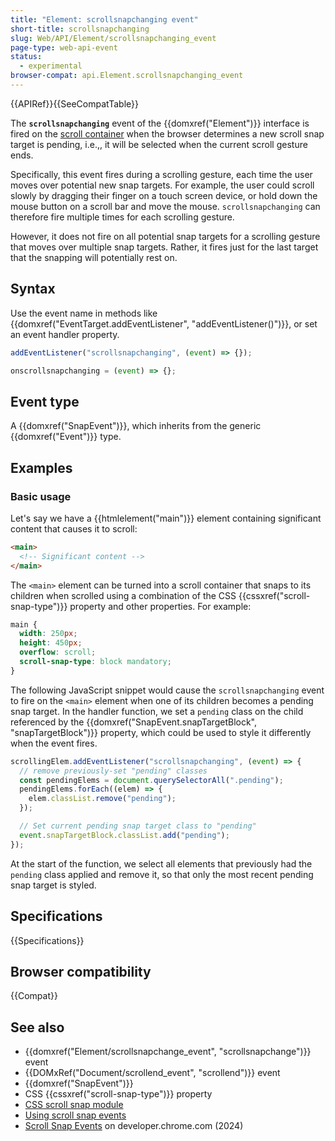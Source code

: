 ```yaml
---
title: "Element: scrollsnapchanging event"
short-title: scrollsnapchanging
slug: Web/API/Element/scrollsnapchanging_event
page-type: web-api-event
status:
  - experimental
browser-compat: api.Element.scrollsnapchanging_event
---
```


{{APIRef}}{{SeeCompatTable}}

The **`scrollsnapchanging`** event of the {{domxref("Element")}} interface is fired on the [scroll container](/en-US/docs/Glossary/Scroll_container) when the browser determines a new scroll snap target is pending, i.e.,, it will be selected when the current scroll gesture ends.

Specifically, this event fires during a scrolling gesture, each time the user moves over potential new snap targets. For example, the user could scroll slowly by dragging their finger on a touch screen device, or hold down the mouse button on a scroll bar and move the mouse. `scrollsnapchanging` can therefore fire multiple times for each scrolling gesture.

However, it does not fire on all potential snap targets for a scrolling gesture that moves over multiple snap targets. Rather, it fires just for the last target that the snapping will potentially rest on.

## Syntax

Use the event name in methods like {{domxref("EventTarget.addEventListener", "addEventListener()")}}, or set an event handler property.

```js
addEventListener("scrollsnapchanging", (event) => {});

onscrollsnapchanging = (event) => {};
```

## Event type

A {{domxref("SnapEvent")}}, which inherits from the generic {{domxref("Event")}} type.

## Examples

### Basic usage

Let's say we have a {{htmlelement("main")}} element containing significant content that causes it to scroll:

```html
<main>
  <!-- Significant content -->
</main>
```

The `<main>` element can be turned into a scroll container that snaps to its children when scrolled using a combination of the CSS {{cssxref("scroll-snap-type")}} property and other properties. For example:

```css
main {
  width: 250px;
  height: 450px;
  overflow: scroll;
  scroll-snap-type: block mandatory;
}
```

The following JavaScript snippet would cause the `scrollsnapchanging` event to fire on the `<main>` element when one of its children becomes a pending snap target. In the handler function, we set a `pending` class on the child referenced by the {{domxref("SnapEvent.snapTargetBlock", "snapTargetBlock")}} property, which could be used to style it differently when the event fires.

```js
scrollingElem.addEventListener("scrollsnapchanging", (event) => {
  // remove previously-set "pending" classes
  const pendingElems = document.querySelectorAll(".pending");
  pendingElems.forEach((elem) => {
    elem.classList.remove("pending");
  });

  // Set current pending snap target class to "pending"
  event.snapTargetBlock.classList.add("pending");
});
```

At the start of the function, we select all elements that previously had the `pending` class applied and remove it, so that only the most recent pending snap target is styled.

## Specifications

{{Specifications}}

## Browser compatibility

{{Compat}}

## See also

- {{domxref("Element/scrollsnapchange_event", "scrollsnapchange")}} event
- {{DOMxRef("Document/scrollend_event", "scrollend")}} event
- {{domxref("SnapEvent")}}
- CSS {{cssxref("scroll-snap-type")}} property
- [CSS scroll snap module](/en-US/docs/Web/CSS/CSS_scroll_snap)
- [Using scroll snap events](/en-US/docs/Web/CSS/CSS_scroll_snap/Using_scroll_snap_events)
- [Scroll Snap Events](https://developer.chrome.com/blog/scroll-snap-events) on developer.chrome.com (2024)
